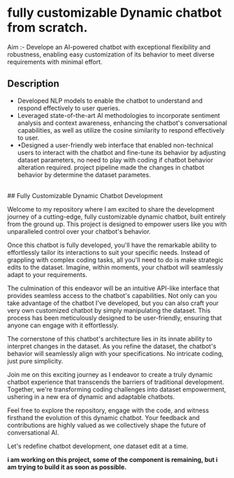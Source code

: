 # fully customizable Dynamic chatbot from scratch.

 Aim :- Develope an AI-powered chatbot with exceptional flexibility and robustness, enabling easy customization of its behavior to meet
diverse requirements with minimal effort.

## Description
<ul>
<li>Developed NLP models to enable the chatbot to understand and respond effectively to user queries.</li>
<li>Leveraged state-of-the-art AI methodologies to incorporate sentiment analysis and context awareness, enhancing the
chatbot's conversational capabilities, as well as utilize the cosine similarity to respond effectively to user.</li>
<li>•Designed a user-friendly web interface that enabled non-technical users to interact with the chatbot and fine-tune its
behavior by adjusting dataset parameters, no need to play with coding if chatbot behavior alteration required. project
pipeline made the changes in chatbot behavior by determine the dataset parametes.</li>
</ul>
<br>
## Fully Customizable Dynamic Chatbot Development

Welcome to my repository where I am excited to share the development journey of a cutting-edge, fully customizable dynamic chatbot, built entirely from the ground up. This project is designed to empower users like you with unparalleled control over your chatbot's behavior.

Once this chatbot is fully developed, you'll have the remarkable ability to effortlessly tailor its interactions to suit your specific needs. Instead of grappling with complex coding tasks, all you'll need to do is make strategic edits to the dataset. Imagine, within moments, your chatbot will seamlessly adapt to your requirements.

The culmination of this endeavor will be an intuitive API-like interface that provides seamless access to the chatbot's capabilities. Not only can you take advantage of the chatbot I've developed, but you can also craft your very own customized chatbot by simply manipulating the dataset. This process has been meticulously designed to be user-friendly, ensuring that anyone can engage with it effortlessly.

The cornerstone of this chatbot's architecture lies in its innate ability to interpret changes in the dataset. As you refine the dataset, the chatbot's behavior will seamlessly align with your specifications. No intricate coding, just pure simplicity.

Join me on this exciting journey as I endeavor to create a truly dynamic chatbot experience that transcends the barriers of traditional development. Together, we're transforming coding challenges into dataset empowerment, ushering in a new era of dynamic and adaptable chatbots.

Feel free to explore the repository, engage with the code, and witness firsthand the evolution of this dynamic chatbot. Your feedback and contributions are highly valued as we collectively shape the future of conversational AI.

Let's redefine chatbot development, one dataset edit at a time.

<p><b>i am working on this project, some of the component is remaining, but i am trying to build it as soon as possible.<b></p>